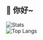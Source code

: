 ## 👋 你好~
![Stats](https://github-readme-stats.vercel.app/api?username=SodaCodeSave&show_icons=true)  
![Top Langs](https://github-readme-stats.vercel.app/api/top-langs/?username=SodaCodeSave&hide=html)
